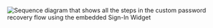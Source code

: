 <div class="full">

![Sequence diagram that shows all the steps in the custom password recovery flow using the embedded Sign-In Widget](/img/advanced-use-cases/java-custom-pwd-recovery-custom-siw-summary.png)

</div>
